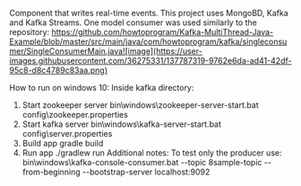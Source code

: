 Component that writes real-time events. This project uses MongoBD, Kafka and Kafka Streams. 
One model consumer was used similarly to the repository: https://github.com/howtoprogram/Kafka-MultiThread-Java-Example/blob/master/src/main/java/com/howtoprogram/kafka/singleconsumer/SingleConsumerMain.java![image](https://user-images.githubusercontent.com/36275331/137787319-9762e6da-ad41-42df-95c8-d8c4789c83aa.png)


How to run on windows 10:
Inside kafka directory:
1. Start zookeeper server
bin\windows\zookeeper-server-start.bat config\zookeeper.properties
2. Start kafka server 
bin\windows\kafka-server-start.bat config\server.properties
3. Build app
gradle build
4. Run app
./gradlew run
Additional notes:
To test only the producer use:
bin\windows\kafka-console-consumer.bat --topic 8sample-topic --from-beginning --bootstrap-server localhost:9092
